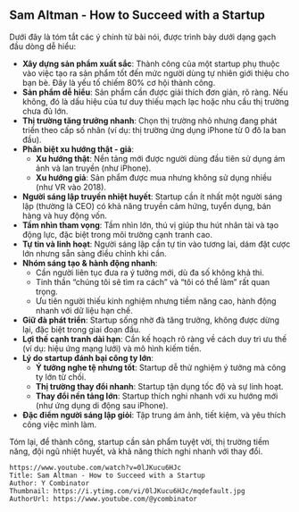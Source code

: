 <br>


## Sam Altman - How to Succeed with a Startup

Dưới đây là tóm tắt các ý chính từ bài nói, được trình bày dưới dạng gạch đầu dòng dễ hiểu:

- **Xây dựng sản phẩm xuất sắc**: Thành công của một startup phụ thuộc vào việc tạo ra sản phẩm tốt đến mức người dùng tự nhiên giới thiệu cho bạn bè. Đây là yếu tố chiếm 80% cơ hội thành công.
- **Sản phẩm dễ hiểu**: Sản phẩm cần được giải thích đơn giản, rõ ràng. Nếu không, đó là dấu hiệu của tư duy thiếu mạch lạc hoặc nhu cầu thị trường chưa đủ lớn.
- **Thị trường tăng trưởng nhanh**: Chọn thị trường nhỏ nhưng đang phát triển theo cấp số nhân (ví dụ: thị trường ứng dụng iPhone từ 0 đô la ban đầu).
- **Phân biệt xu hướng thật - giả**:
    - **Xu hướng thật**: Nền tảng mới được người dùng đầu tiên sử dụng ám ảnh và lan truyền (như iPhone).
    - **Xu hướng giả**: Sản phẩm được mua nhưng không sử dụng nhiều (như VR vào 2018).
- **Người sáng lập truyền nhiệt huyết**: Startup cần ít nhất một người sáng lập (thường là CEO) có khả năng truyền cảm hứng, tuyển dụng, bán hàng và huy động vốn.
- **Tầm nhìn tham vọng**: Tầm nhìn lớn, thú vị giúp thu hút nhân tài và tạo động lực, đặc biệt trong môi trường cạnh tranh cao.
- **Tự tin và linh hoạt**: Người sáng lập cần tự tin vào tương lai, dám đặt cược lớn nhưng sẵn sàng điều chỉnh khi cần.
- **Nhóm sáng tạo & hành động nhanh**:
    - Cần người liên tục đưa ra ý tưởng mới, dù đa số không khả thi.
    - Tinh thần “chúng tôi sẽ tìm ra cách” và “tôi có thể làm” rất quan trọng.
    - Ưu tiên người thiếu kinh nghiệm nhưng tiềm năng cao, hành động nhanh với dữ liệu hạn chế.
- **Giữ đà phát triển**: Startup sống nhờ đà tăng trưởng, không được dừng lại, đặc biệt trong giai đoạn đầu.
- **Lợi thế cạnh tranh dài hạn**: Cần kế hoạch rõ ràng về cách duy trì ưu thế (ví dụ: hiệu ứng mạng lưới) và mô hình kiếm tiền.
- **Lý do startup đánh bại công ty lớn**:
    - **Ý tưởng nghe tệ nhưng tốt**: Startup dễ thử nghiệm ý tưởng mà công ty lớn từ chối.
    - **Thị trường thay đổi nhanh**: Startup tận dụng tốc độ và sự linh hoạt.
    - **Thay đổi nền tảng lớn**: Startup thích nghi nhanh với xu hướng mới (như ứng dụng di động sau iPhone).
- **Đặc điểm người sáng lập giỏi**: Tập trung ám ảnh, tiết kiệm, và yêu thích công việc mình làm.

Tóm lại, để thành công, startup cần sản phẩm tuyệt vời, thị trường tiềm năng, đội ngũ nhiệt huyết, và khả năng thích nghi nhanh với thay đổi.
```vid
https://www.youtube.com/watch?v=0lJKucu6HJc
Title: Sam Altman - How to Succeed with a Startup
Author: Y Combinator
Thumbnail: https://i.ytimg.com/vi/0lJKucu6HJc/mqdefault.jpg
AuthorUrl: https://www.youtube.com/@ycombinator
```